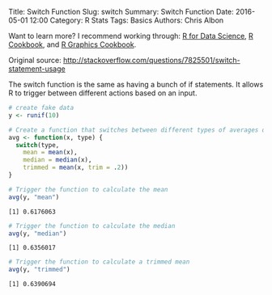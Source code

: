 Title: Switch Function
Slug: switch
Summary: Switch Function
Date: 2016-05-01 12:00
Category: R Stats
Tags: Basics
Authors: Chris Albon

Want to learn more? I recommend working through: [R for Data Science](http://amzn.to/2myxnhi), [R Cookbook](http://amzn.to/2lF6hkb), and [R Graphics Cookbook](http://amzn.to/2m0fcPL).

Original source: http://stackoverflow.com/questions/7825501/switch-statement-usage

The switch function is the same as having a bunch of if statements. It allows R to trigger between different actions based on an input.


```R
# create fake data
y <- runif(10)
```


```R
# Create a function that switches between different types of averages depending on the input. In this function "type" is input variable that the user enters to select which action is triggered.
avg <- function(x, type) {
  switch(type,
    mean = mean(x),
    median = median(x),
    trimmed = mean(x, trim = .2))
}
```


```R
# Trigger the function to calculate the mean
avg(y, "mean")
```




    [1] 0.6176063




```R
# Trigger the function to calculate the median
avg(y, "median")
```




    [1] 0.6356017




```R
# Trigger the function to calculate a trimmed mean
avg(y, "trimmed")
```




    [1] 0.6390694
